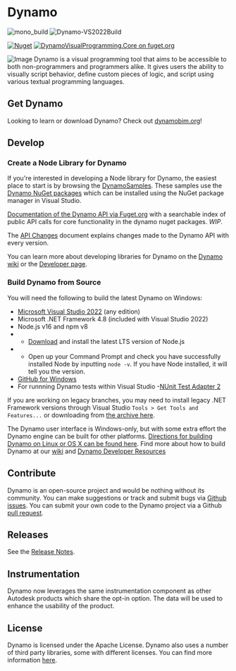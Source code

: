 # Dynamo

![mono_build](https://github.com/DynamoDS/Dynamo/workflows/mono_build/badge.svg)
![Dynamo-VS2022Build](https://github.com/DynamoDS/Dynamo/workflows/Dynamo-VS2022Build/badge.svg)

[![Nuget](https://img.shields.io/nuget/v/DynamoVisualProgramming.Core?logo=nuget)](https://www.nuget.org/packages/DynamoVisualProgramming.Core)
[![DynamoVisualProgramming.Core on fuget.org](https://www.fuget.org/packages/DynamoVisualProgramming.Core/badge.svg)](https://www.fuget.org/packages/DynamoVisualProgramming.Core)

![Image](https://raw.github.com/ikeough/Dynamo/master/doc/distrib/Images/dynamo_logo_dark.png)
Dynamo is a visual programming tool that aims to be accessible to both non-programmers and programmers alike. It gives users the ability to visually script behavior, define custom pieces of logic, and script using various textual programming languages.

## Get Dynamo

Looking to learn or download Dynamo? Check out [dynamobim.org](https://dynamobim.org/)!

## Develop

### Create a Node Library for Dynamo

If you're interested in developing a Node library for Dynamo, the easiest place to start is by browsing the [DynamoSamples](https://github.com/DynamoDS/DynamoSamples).
These samples use the [Dynamo NuGet packages](https://www.nuget.org/packages?q=DynamoVisualProgramming) which can be installed using the NuGet package manager in Visual Studio.

[Documentation of the Dynamo API via Fuget.org](https://www.fuget.org/packages/DynamoVisualProgramming.Core/) with a searchable index of public API calls for core functionality in the dynamo nuget packages. *WIP*.

The [API Changes](https://github.com/DynamoDS/Dynamo/wiki/API-Changes) document explains changes made to the Dynamo API with every version.

You can learn more about developing libraries for Dynamo on the [Dynamo wiki](https://github.com/DynamoDS/Dynamo/wiki/Zero-Touch-Plugin-Development) or the [Developer page](https://developer.dynamobim.org/).

### Build Dynamo from Source

You will need the following to build the latest Dynamo on Windows:

- [Microsoft Visual Studio 2022](https://visualstudio.microsoft.com/downloads/) (any edition)
- Microsoft .NET Framework 4.8 (included with Visual Studio 2022)
- Node.js v16 and npm v8
- - [Download](https://nodejs.org/en/download/) and install the latest LTS version of Node.js
- - Open up your Command Prompt and check you have successfully installed Node by inputting `node -v`. If you have Node installed, it will tell you the version.
- [GitHub for Windows](https://windows.github.com/)
- For runnning Dynamo tests within Visual Studio -[NUnit Test Adapter 2](https://marketplace.visualstudio.com/items?itemName=NUnitDevelopers.NUnitTestAdapter)

If you are working on legacy branches, you may need to install legacy .NET Framework versions through Visual Studio `Tools > Get Tools and Features...` or downloading from [the archive here](https://www.microsoft.com/net/download/archives).

The Dynamo user interface is Windows-only, but with some extra effort the Dynamo engine can be built for other platforms. [Directions for building Dynamo on Linux or OS X can be found here](https://github.com/DynamoDS/Dynamo/wiki/Dynamo-on-Linux,-Mac).
Find more about how to build Dynamo at our [wiki](https://github.com/DynamoDS/Dynamo/wiki) and [Dynamo Developer Resources](https://developer.dynamobim.org/)

## Contribute

Dynamo is an open-source project and would be nothing without its community.  You can make suggestions or track and submit bugs via [Github issues](https://github.com/DynamoDS/Dynamo/issues).  You can submit your own code to the Dynamo project via a Github [pull request](https://github.com/DynamoDS/Dynamo/blob/master/CONTRIBUTING.md).

## Releases

See the [Release Notes](https://github.com/DynamoDS/Dynamo/wiki/Release-Notes).

## Instrumentation

Dynamo now leverages the same instrumentation component as other Autodesk products which share the opt-in option. The data will be used to enhance the usability of the product.

## License

Dynamo is licensed under the Apache License. Dynamo also uses a number of third party libraries, some with different licenses. You can find more information [here](LICENSE.txt).

